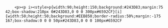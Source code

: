         <p><p i><style>p{width:90;height:150;background:#243D83;margin:75 42;box-shadow:210px 0#243D83,0 0 0 300px#6592CF}[i]{width:50;height:50;background:#EEB850;border-radius:50%;margin:-175 167;box-shadow:0 0 0 50px#243D83,0 0 0 100px#6592CF
